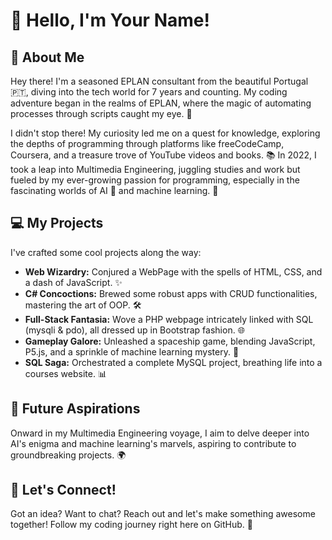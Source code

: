 # 👋 Hello, I'm Your Name!

## 🌟 About Me
Hey there! I'm a seasoned EPLAN consultant from the beautiful Portugal 🇵🇹, diving into the tech world for 7 years and counting. My coding adventure began in the realms of EPLAN, where the magic of automating processes through scripts caught my eye. 🚀

I didn't stop there! My curiosity led me on a quest for knowledge, exploring the depths of programming through platforms like freeCodeCamp, Coursera, and a treasure trove of YouTube videos and books. 📚 In 2022, I took a leap into Multimedia Engineering, juggling studies and work but fueled by my ever-growing passion for programming, especially in the fascinating worlds of AI 🤖 and machine learning. 🧠

## 💻 My Projects
I've crafted some cool projects along the way:
- **Web Wizardry:** Conjured a WebPage with the spells of HTML, CSS, and a dash of JavaScript. ✨
- **C# Concoctions:** Brewed some robust apps with CRUD functionalities, mastering the art of OOP. 🛠️
- **Full-Stack Fantasia:** Wove a PHP webpage intricately linked with SQL (mysqli & pdo), all dressed up in Bootstrap fashion. 🌐
- **Gameplay Galore:** Unleashed a spaceship game, blending JavaScript, P5.js, and a sprinkle of machine learning mystery. 🚀
- **SQL Saga:** Orchestrated a complete MySQL project, breathing life into a courses website. 📊

## 🎯 Future Aspirations
Onward in my Multimedia Engineering voyage, I aim to delve deeper into AI's enigma and machine learning's marvels, aspiring to contribute to groundbreaking projects. 🌍

## 🤝 Let's Connect!
Got an idea? Want to chat? Reach out and let's make something awesome together! Follow my coding journey right here on GitHub. 🌟

